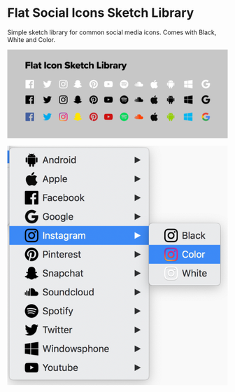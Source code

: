 # Flat Social Icons Sketch Library

Simple sketch library for common social media icons. Comes with Black, White and Color.

![alt text](https://raw.githubusercontent.com/moladukes/flat-social-icon-sketch-library/master/Icons.png)

![alt text](https://raw.githubusercontent.com/moladukes/flat-social-icon-sketch-library/master/Sketch%20Menu.png)
